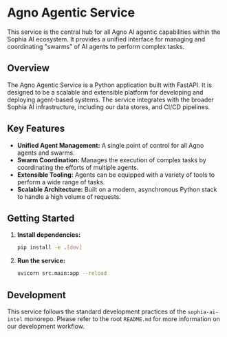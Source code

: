 # Agno Agentic Service

This service is the central hub for all Agno AI agentic capabilities within the Sophia AI ecosystem. It provides a unified interface for managing and coordinating "swarms" of AI agents to perform complex tasks.

## Overview

The Agno Agentic Service is a Python application built with FastAPI. It is designed to be a scalable and extensible platform for developing and deploying agent-based systems. The service integrates with the broader Sophia AI infrastructure, including our data stores, and CI/CD pipelines.

## Key Features

- **Unified Agent Management:** A single point of control for all Agno agents and swarms.
- **Swarm Coordination:** Manages the execution of complex tasks by coordinating the efforts of multiple agents.
- **Extensible Tooling:** Agents can be equipped with a variety of tools to perform a wide range of tasks.
- **Scalable Architecture:** Built on a modern, asynchronous Python stack to handle a high volume of requests.

## Getting Started

1.  **Install dependencies:**
    ```bash
    pip install -e .[dev]
    ```
2.  **Run the service:**
    ```bash
    uvicorn src.main:app --reload
    ```

## Development

This service follows the standard development practices of the `sophia-ai-intel` monorepo. Please refer to the root `README.md` for more information on our development workflow.
